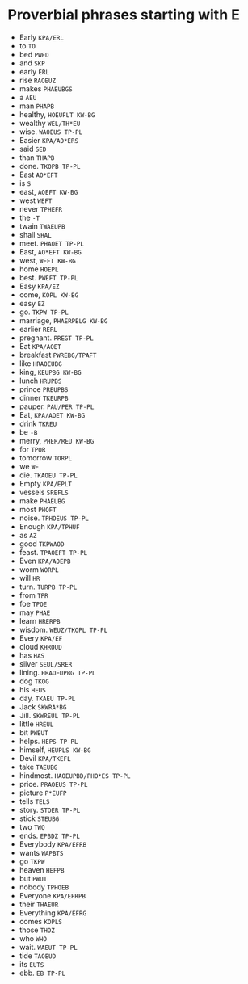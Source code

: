 # Proverbial phrases starting with E

* Early `KPA/ERL`
* to `TO`
* bed `PWED`
* and `SKP`
* early `ERL`
* rise `RAOEUZ`
* makes `PHAEUBGS`
* a `AEU`
* man `PHAPB`
* healthy, `HOEUFLT KW-BG`
* wealthy `WEL/TH*EU`
* wise. `WAOEUS TP-PL`
* Easier `KPA/AO*ERS`
* said `SED`
* than `THAPB`
* done. `TKOPB TP-PL`
* East `AO*EFT`
* is `S`
* east, `AOEFT KW-BG`
* west `WEFT`
* never `TPHEFR`
* the `-T`
* twain `TWAEUPB`
* shall `SHAL`
* meet. `PHAOET TP-PL`
* East, `AO*EFT KW-BG`
* west, `WEFT KW-BG`
* home `HOEPL`
* best. `PWEFT TP-PL`
* Easy `KPA/EZ`
* come, `KOPL KW-BG`
* easy `EZ`
* go. `TKPW TP-PL`
* marriage, `PHAERPBLG KW-BG`
* earlier `RERL`
* pregnant. `PREGT TP-PL`
* Eat `KPA/AOET`
* breakfast `PWREBG/TPAFT`
* like `HRAOEUBG`
* king, `KEUPBG KW-BG`
* lunch `HRUPBS`
* prince `PREUPBS`
* dinner `TKEURPB`
* pauper. `PAU/PER TP-PL`
* Eat, `KPA/AOET KW-BG`
* drink `TKREU`
* be `-B`
* merry, `PHER/REU KW-BG`
* for `TPOR`
* tomorrow `TORPL`
* we `WE`
* die. `TKAOEU TP-PL`
* Empty `KPA/EPLT`
* vessels `SREFLS`
* make `PHAEUBG`
* most `PHOFT`
* noise. `TPHOEUS TP-PL`
* Enough `KPA/TPHUF`
* as `AZ`
* good `TKPWAOD`
* feast. `TPAOEFT TP-PL`
* Even `KPA/AOEPB`
* worm `WORPL`
* will `HR`
* turn. `TURPB TP-PL`
* from `TPR`
* foe `TPOE`
* may `PHAE`
* learn `HRERPB`
* wisdom. `WEUZ/TKOPL TP-PL`
* Every `KPA/EF`
* cloud `KHROUD`
* has `HAS`
* silver `SEUL/SRER`
* lining. `HRAOEUPBG TP-PL`
* dog `TKOG`
* his `HEUS`
* day. `TKAEU TP-PL`
* Jack `SKWRA*BG`
* Jill. `SKWREUL TP-PL`
* little `HREUL`
* bit `PWEUT`
* helps. `HEPS TP-PL`
* himself, `HEUPLS KW-BG`
* Devil `KPA/TKEFL`
* take `TAEUBG`
* hindmost. `HAOEUPBD/PHO*ES TP-PL`
* price. `PRAOEUS TP-PL`
* picture `P*EUFP`
* tells `TELS`
* story. `STOER TP-PL`
* stick `STEUBG`
* two `TWO`
* ends. `EPBDZ TP-PL`
* Everybody `KPA/EFRB`
* wants `WAPBTS`
* go `TKPW`
* heaven `HEFPB`
* but `PWUT`
* nobody `TPHOEB`
* Everyone `KPA/EFRPB`
* their `THAEUR`
* Everything `KPA/EFRG`
* comes `KOPLS`
* those `THOZ`
* who `WHO`
* wait. `WAEUT TP-PL`
* tide `TAOEUD`
* its `EUTS`
* ebb. `EB TP-PL`
